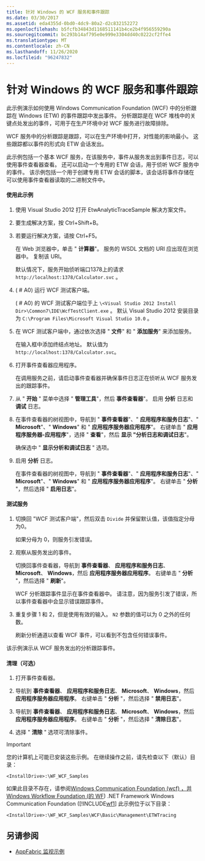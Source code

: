 ```yaml
---
title: 针对 Windows 的 WCF 服务和事件跟踪
ms.date: 03/30/2017
ms.assetid: eda4355d-0bd0-4dc9-80a2-d2c832152272
ms.openlocfilehash: b5fcfb34843d1168511141b4ce2b4f956559290a
ms.sourcegitcommit: bc293b14af795e0e999e3304dd40c0222cf2ffe4
ms.translationtype: MT
ms.contentlocale: zh-CN
ms.lasthandoff: 11/26/2020
ms.locfileid: "96247832"
---
```

# <a name="wcf-services-and-event-tracing-for-windows"></a>针对 Windows 的 WCF 服务和事件跟踪

此示例演示如何使用 Windows Communication Foundation (WCF) 中的分析跟踪在 Windows (ETW) 的事件跟踪中发出事件。 分析跟踪是在 WCF 堆栈中的关键点处发出的事件，可用于在生产环境中对 WCF 服务进行故障排除。

 WCF 服务中的分析跟踪是跟踪，可以在生产环境中打开，对性能的影响最小。 这些跟踪都以事件的形式向 ETW 会话发出。

 此示例包括一个基本 WCF 服务，在该服务中，事件从服务发出到事件日志，可以使用事件查看器查看。 还可以启动一个专用的 ETW 会话，用于侦听 WCF 服务中的事件。 该示例包括一个用于创建专用 ETW 会话的脚本，该会话将事件存储在可以使用事件查看器读取的二进制文件中。

#### <a name="to-use-this-sample"></a>使用此示例

1. 使用 Visual Studio 2012 打开 EtwAnalyticTraceSample 解决方案文件。

2. 要生成解决方案，按 Ctrl+Shift+B。

3. 若要运行解决方案，请按 Ctrl+F5。

     在 Web 浏览器中，单击 " **计算器**"。 服务的 WSDL 文档的 URI 应出现在浏览器中。 复制该 URI。

     默认情况下，服务开始侦听端口1378上的请求 `http://localhost:1378/Calculator.svc` 。

4.  ( # A0) 运行 WCF 测试客户端。

      ( # A0) 的 WCF 测试客户端位于上 `\<Visual Studio 2012 Install Dir>\Common7\IDE\WcfTestClient.exe` 。  默认 Visual Studio 2012 安装目录为 `C:\Program Files\Microsoft Visual Studio 10.0` 。

5. 在 WCF 测试客户端中，通过依次选择 " **文件**" 和 " **添加服务**" 来添加服务。

     在输入框中添加终结点地址。 默认值为 `http://localhost:1378/Calculator.svc`。

6. 打开事件查看器应用程序。

     在调用服务之前，请启动事件查看器并确保事件日志正在侦听从 WCF 服务发出的跟踪事件。

7. 从 " **开始** " 菜单中选择 " **管理工具**"，然后 **事件查看器**"。  启用 **分析** 日志和 **调试** 日志。

8. 在事件查看器的树视图中，导航到 " **事件查看器**"、" **应用程序和服务日志**"、" **Microsoft**"、" **Windows**" 和 " **应用程序服务器应用程序**"。 右键单击 " **应用程序服务器-应用程序**"，选择 " **查看**"，然后 **显示 "分析日志和调试日志**"。

     确保选中 " **显示分析和调试日志** " 选项。

9. 启用 **分析** 日志。

     在事件查看器的树视图中，导航到 " **事件查看器**"、" **应用程序和服务日志**"、" **Microsoft**"、" **Windows**" 和 " **应用程序服务器应用程序**"。 右键单击 " **分析** "，然后选择 " **启用日志**"。

#### <a name="to-test-the-service"></a>测试服务

1. 切换回 "WCF 测试客户端"，然后双击 `Divide` 并保留默认值，该值指定分母为0。

     如果分母为 0，则服务引发错误。

2. 观察从服务发出的事件。

     切换回事件查看器，导航到 **事件查看器**、 **应用程序和服务日志**、 **Microsoft**、 **Windows**，然后 **应用程序服务器应用程序**。 右键单击 " **分析** "，然后选择 " **刷新**"。

     WCF 分析跟踪事件显示在事件查看器中。 请注意，因为服务引发了错误，所以事件查看器中会显示错误跟踪事件。

3. 重复步骤 1 和 2，但是使用有效的输入。 `N2` 参数的值可以为 0 之外的任何数。

     刷新分析通道以查看 WCF 事件，可以看到不包含任何错误事件。

 该示例演示从 WCF 服务发出的分析跟踪事件。

#### <a name="to-cleanup-optional"></a>清理（可选）

1. 打开事件查看器。

2. 导航到 **事件查看器**、 **应用程序和服务日志**、 **Microsoft**、 **Windows**，然后 **应用程序服务器应用程序**。 右键单击 " **分析** "，然后选择 " **禁用日志**"。

3. 导航到 **事件查看器**、 **应用程序和服务日志**、 **Microsoft**、 **Windows**，然后 **应用程序服务器应用程序**。 右键单击 " **分析** "，然后选择 " **清除日志**"。

4. 选择 " **清除** " 选项可清除事件。

> [!IMPORTANT]
> 您的计算机上可能已安装这些示例。 在继续操作之前，请先检查以下（默认）目录：  
>
> `<InstallDrive>:\WF_WCF_Samples`  
>
> 如果此目录不存在，请参阅[Windows Communication Foundation (wcf) ，并 Windows Workflow Foundation (的 WF](https://www.microsoft.com/download/details.aspx?id=21459)) .NET Framework Windows Communication Foundation ([!INCLUDE[wf1](../../../../includes/wf1-md.md)] 此示例位于以下目录：  
>
> `<InstallDrive>:\WF_WCF_Samples\WCF\Basic\Management\ETWTracing`  
  
## <a name="see-also"></a>另请参阅

- [AppFabric 监视示例](/previous-versions/appfabric/ff383407(v=azure.10))
